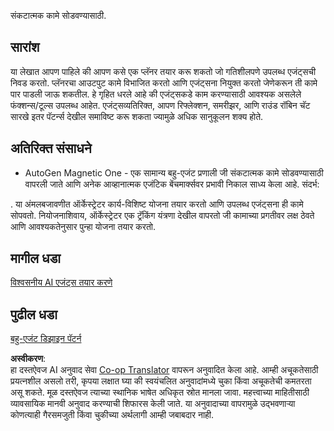 <!--
CO_OP_TRANSLATOR_METADATA:
{
  "original_hash": "e4e06d3b5d6207459a019c05fee5eb4b",
  "translation_date": "2025-07-12T10:39:06+00:00",
  "source_file": "07-planning-design/README.md",
  "language_code": "mr"
}
-->
संकटात्मक कामे सोडवण्यासाठी.

## सारांश

या लेखात आपण पाहिले की आपण कसे एक प्लॅनर तयार करू शकतो जो गतिशीलपणे उपलब्ध एजंट्सची निवड करतो. प्लॅनरचा आउटपुट कामे विभाजित करतो आणि एजंट्सना नियुक्त करतो जेणेकरून ती कामे पार पाडली जाऊ शकतील. हे गृहित धरले आहे की एजंट्सकडे काम करण्यासाठी आवश्यक असलेले फंक्शन्स/टूल्स उपलब्ध आहेत. एजंट्सव्यतिरिक्त, आपण रिफ्लेक्शन, समरीझर, आणि राउंड रॉबिन चॅट सारखे इतर पॅटर्न्स देखील समाविष्ट करू शकता ज्यामुळे अधिक सानुकूलन शक्य होते.

## अतिरिक्त संसाधने

* AutoGen Magnetic One - एक सामान्य बहु-एजंट प्रणाली जी संकटात्मक कामे सोडवण्यासाठी वापरली जाते आणि अनेक आव्हानात्मक एजंटिक बेंचमार्क्सवर प्रभावी निकाल साध्य केला आहे. संदर्भ:

. या अंमलबजावणीत ऑर्केस्ट्रेटर कार्य-विशिष्ट योजना तयार करतो आणि उपलब्ध एजंट्सना ही कामे सोपवतो. नियोजनाशिवाय, ऑर्केस्ट्रेटर एक ट्रॅकिंग यंत्रणा देखील वापरतो जी कामाच्या प्रगतीवर लक्ष ठेवते आणि आवश्यकतेनुसार पुन्हा योजना तयार करतो.

## मागील धडा

[विश्वसनीय AI एजंट्स तयार करणे](../06-building-trustworthy-agents/README.md)

## पुढील धडा

[बहु-एजंट डिझाइन पॅटर्न](../08-multi-agent/README.md)

**अस्वीकरण**:  
हा दस्तऐवज AI अनुवाद सेवा [Co-op Translator](https://github.com/Azure/co-op-translator) वापरून अनुवादित केला आहे. आम्ही अचूकतेसाठी प्रयत्नशील असलो तरी, कृपया लक्षात घ्या की स्वयंचलित अनुवादांमध्ये चुका किंवा अचूकतेची कमतरता असू शकते. मूळ दस्तऐवज त्याच्या स्थानिक भाषेत अधिकृत स्रोत मानला जावा. महत्त्वाच्या माहितीसाठी व्यावसायिक मानवी अनुवाद करण्याची शिफारस केली जाते. या अनुवादाच्या वापरामुळे उद्भवणाऱ्या कोणत्याही गैरसमजुती किंवा चुकीच्या अर्थलागी आम्ही जबाबदार नाही.